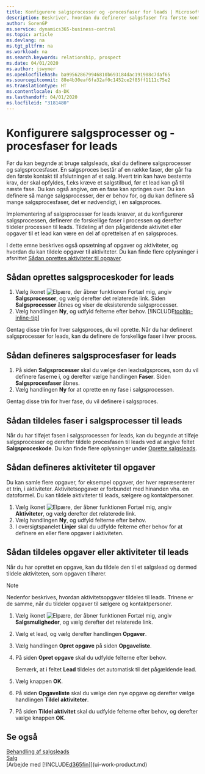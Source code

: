 ```yaml
---
title: Konfigurere salgsprocesser og -procesfaser for leads | Microsoft Docs
description: Beskriver, hvordan du definerer salgsfaser fra første kontakt til afslutningen for at oprette en salgsproces og tildele den til leads i Business Central.
author: SorenGP
ms.service: dynamics365-business-central
ms.topic: article
ms.devlang: na
ms.tgt_pltfrm: na
ms.workload: na
ms.search.keywords: relationship, prospect
ms.date: 04/01/2020
ms.author: jswymer
ms.openlocfilehash: ba995628679946810b693184dac191988c7daf65
ms.sourcegitcommit: 88e4b30eaf6fa32af0c1452ce2f85ff1111c75e2
ms.translationtype: HT
ms.contentlocale: da-DK
ms.lasthandoff: 04/01/2020
ms.locfileid: "3181480"
---
```

# <a name="set-up-opportunity-sales-cycles-and-cycle-stages"></a>Konfigurere salgsprocesser og -procesfaser for leads
Før du kan begynde at bruge salgsleads, skal du definere salgsprocesser og salgsprocesfaser. En salgsproces består af en række faser, der går fra den første kontakt til afslutningen af et salg. Hvert trin kan have bestemte krav, der skal opfyldes, f.eks kræve et salgstilbud, før et lead kan gå til næste fase. Du kan også angive, om en fase kan springes over. Du kan definere så mange salgsprocesser, der er behov for, og du kan definere så mange salgsprocesfaser, det er nødvendigt, i en salgsproces.

Implementering af salgsprocesser for leads kræver, at du konfigurerer salgsprocessen, definerer de forskellige faser i processen og derefter tildeler processen til leads. Tildeling af den pågældende aktivitet eller opgaver til et lead kan være en del af oprettelsen af en salgsproces.

I dette emne beskrives også opsætning af opgaver og aktiviteter, og hvordan du kan tildele opgaver til aktiviteter. Du kan finde flere oplysninger i afsnittet [Sådan oprettes aktiviteter til opgaver](marketing-how-setup-opportunity-sales-cycles-stages.md#to-set-up-activities-with-tasks).

## <a name="to-set-up-opportunity-sales-cycle-codes"></a>Sådan oprettes salgsproceskoder for leads
1. Vælg ikonet ![Elpære, der åbner funktionen Fortæl mig](media/ui-search/search_small.png "Fortæl mig, hvad du vil foretage dig"), angiv **Salgsprocesser**, og vælg derefter det relaterede link. Siden **Salgsprocesser** åbnes og viser de eksisterende salgsprocesser.
2. Vælg handlingen **Ny**, og udfyld felterne efter behov. [!INCLUDE[tooltip-inline-tip](includes/tooltip-inline-tip_md.md)]

Gentag disse trin for hver salgsproces, du vil oprette. Når du har defineret salgsprocesser for leads, kan du definere de forskellige faser i hver proces.

## <a name="to-define-opportunity-sales-cycle-stages"></a>Sådan defineres salgsprocesfaser for leads
1. På siden **Salgsprocesser** skal du vælge den leadsalgsproces, som du vil definere faserne i, og derefter vælge handlingen **Faser**. Siden **Salgsprocesfaser** åbnes.
2. Vælg handlingen **Ny** for at oprette en ny fase i salgsprocessen.

Gentag disse trin for hver fase, du vil definere i salgsproces.

## <a name="to-assign-stage-cycles-to-opportunities"></a>Sådan tildeles faser i salgsprocesser til leads
Når du har tilføjet fasen i salgsprocessen for leads, kan du begynde at tilføje salgsprocesser og derefter tildele procesfasen til leads ved at angive feltet **Salgsproceskode**. Du kan finde flere oplysninger under [Oprette salgsleads](marketing-how-create-opportunities.md).

## <a name="to-set-up-activities-with-tasks"></a>Sådan defineres aktiviteter til opgaver
Du kan samle flere opgaver, for eksempel opgaver, der hver repræsenterer et trin, i aktiviteter. Aktivitetsopgaver er forbundet med hinanden vha. en datoformel. Du kan tildele aktiviteter til leads, sælgere og kontaktpersoner.

1. Vælg ikonet ![Elpære, der åbner funktionen Fortæl mig](media/ui-search/search_small.png "Fortæl mig, hvad du vil foretage dig"), angiv **Aktiviteter**, og vælg derefter det relaterede link.
2. Vælg handlingen **Ny**, og udfyld felterne efter behov.
3. I oversigtspanelet **Linjer** skal du udfylde felterne efter behov for at definere en eller flere opgaver i aktiviteten.

## <a name="to-assign-tasks-or-activities-of-tasks-to-opportunities"></a>Sådan tildeles opgaver eller aktiviteter til leads
Når du har oprettet en opgave, kan du tildele den til et salgslead og dermed tildele aktiviteten, som opgaven tilhører.

> [!NOTE]  
>   Nedenfor beskrives, hvordan aktivitetsopgaver tildeles til leads. Trinene er de samme, når du tildeler opgaver til sælgere og kontaktpersoner.

1. Vælg ikonet ![Elpære, der åbner funktionen Fortæl mig](media/ui-search/search_small.png "Fortæl mig, hvad du vil foretage dig"), angiv **Salgsmuligheder**, og vælg derefter det relaterede link.
2. Vælg et lead, og vælg derefter handlingen **Opgaver**.
3. Vælg handlingen **Opret opgave** på siden **Opgaveliste**.
4.  På siden **Opret opgave** skal du udfylde felterne efter behov.

    Bemærk, at i feltet **Lead** tildeles det automatisk til det pågældende lead.
5. Vælg knappen **OK**.
6. På siden **Opgaveliste** skal du vælge den nye opgave og derefter vælge handlingen **Tildel aktiviteter**.
7. På siden **Tildel aktivitet** skal du udfylde felterne efter behov, og derefter vælge knappen **OK**.

## <a name="see-also"></a>Se også
[Behandling af salgsleads](marketing-processing-sales-opportunities.md)  
[Salg](sales-manage-sales.md)  
[Arbejde med [!INCLUDE[d365fin](includes/d365fin_md.md)]](ui-work-product.md)
